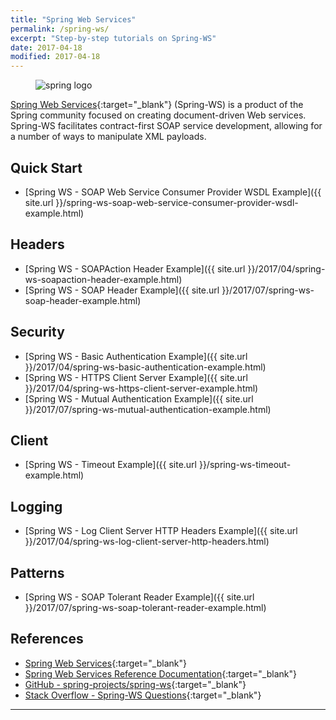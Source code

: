 ```yaml
---
title: "Spring Web Services"
permalink: /spring-ws/
excerpt: "Step-by-step tutorials on Spring-WS"
date: 2017-04-18
modified: 2017-04-18
---
```


<figure>
    <img src="{{ site.url }}/assets/images/logos/spring-logo.jpg" alt="spring logo" class="logo">
</figure>

[Spring Web Services](http://projects.spring.io/spring-ws/){:target="_blank"} (Spring-WS) is a product of the Spring community focused on creating document-driven Web services. Spring-WS facilitates contract-first SOAP service development, allowing for a number of ways to manipulate XML payloads.

## Quick Start

* [Spring WS - SOAP Web Service Consumer Provider WSDL Example]({{ site.url }}/spring-ws-soap-web-service-consumer-provider-wsdl-example.html)

## Headers

* [Spring WS - SOAPAction Header Example]({{ site.url }}/2017/04/spring-ws-soapaction-header-example.html)
* [Spring WS - SOAP Header Example]({{ site.url }}/2017/07/spring-ws-soap-header-example.html)

## Security

* [Spring WS - Basic Authentication Example]({{ site.url }}/2017/04/spring-ws-basic-authentication-example.html)
* [Spring WS - HTTPS Client Server Example]({{ site.url }}/2017/04/spring-ws-https-client-server-example.html)
* [Spring WS - Mutual Authentication Example]({{ site.url }}/2017/07/spring-ws-mutual-authentication-example.html)

## Client

* [Spring WS - Timeout Example]({{ site.url }}/spring-ws-timeout-example.html)

## Logging

* [Spring WS - Log Client Server HTTP Headers Example]({{ site.url }}/2017/04/spring-ws-log-client-server-http-headers.html)

## Patterns
* [Spring WS - SOAP Tolerant Reader Example]({{ site.url }}/2017/07/spring-ws-soap-tolerant-reader-example.html)

## References

* [Spring Web Services](http://projects.spring.io/spring-ws/){:target="_blank"}
* [Spring Web Services Reference Documentation](http://docs.spring.io/spring-ws/docs/current/reference/htmlsingle/){:target="_blank"}
* [GitHub - spring-projects/spring-ws](https://github.com/spring-projects/spring-ws){:target="_blank"}
* [Stack Overflow - Spring-WS Questions](http://stackoverflow.com/questions/tagged/spring-ws){:target="_blank"}

---